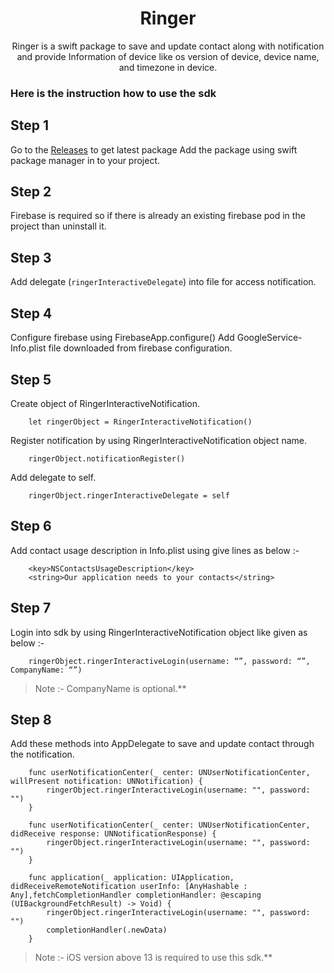 <h1 align="center">Ringer</h1>

<p align="center">
Ringer is a swift package to save and update contact along with notification and provide Information of device like os version of device, device name, and timezone in device.
</p>

### Here is the instruction how to use the sdk 

## Step 1
Go to the [Releases](https://github.com/developer-espark/Ringer-Interactive-iOS) to get latest package
Add the package using swift package manager in to your project.

## Step 2
Firebase is required so if there is already an existing firebase pod in the project than uninstall it.

## Step 3
Add delegate (`ringerInteractiveDelegate`) into file for access notification.

## Step 4
Configure firebase using FirebaseApp.configure()
Add GoogleService-Info.plist file downloaded from firebase configuration.

## Step 5
Create object of RingerInteractiveNotification.
```
	let ringerObject = RingerInteractiveNotification()
```
Register notification by using RingerInteractiveNotification object name.
```
	ringerObject.notificationRegister()
```
Add delegate to self.
```
	ringerObject.ringerInteractiveDelegate = self
```
## Step 6
Add contact usage description in Info.plist using give lines as below  :-
```	
	<key>NSContactsUsageDescription</key>
	<string>Our application needs to your contacts</string>
```

## Step 7
Login into sdk by using RingerInteractiveNotification object like given as below  :-
```
	ringerObject.ringerInteractiveLogin(username: “”, password: “”, CompanyName: “”)
```
> Note :- CompanyName is optional.**
## Step 8
Add these methods into AppDelegate to save and update contact through the notification.
```
	func userNotificationCenter(_ center: UNUserNotificationCenter, willPresent notification: UNNotification) {
		ringerObject.ringerInteractiveLogin(username: "", password: "")
	}
    
	func userNotificationCenter(_ center: UNUserNotificationCenter, didReceive response: UNNotificationResponse) {
		ringerObject.ringerInteractiveLogin(username: "", password: "")
	}
    
	func application(_ application: UIApplication, didReceiveRemoteNotification userInfo: [AnyHashable : Any],fetchCompletionHandler completionHandler: @escaping (UIBackgroundFetchResult) -> Void) {
		ringerObject.ringerInteractiveLogin(username: "", password: "")
		completionHandler(.newData)
	}
```

> Note :- iOS version above 13 is required to use this sdk.**
